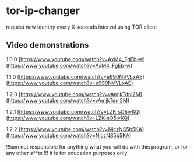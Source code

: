 # tor-ip-changer
request new identity every X seconds interval using TOR client

## Video demonstrations
1.0.0
[https://www.youtube.com/watch?v=AxM4_FgEb-w](https://www.youtube.com/watch?v=AxM4_FgEb-w)

1.1.0
[https://www.youtube.com/watch?v=e990NVVLxAE](https://www.youtube.com/watch?v=e990NVVLxAE)

1.2.0
[https://www.youtube.com/watch?v=vAmjkTdnl2M](https://www.youtube.com/watch?v=vAmjkTdnl2M)

1.2.1
[https://www.youtube.com/watch?v=LZK-sO5ivKQ](https://www.youtube.com/watch?v=LZK-sO5ivKQ)

1.2.2
[https://www.youtube.com/watch?v=NjczNS5b5KA](https://www.youtube.com/watch?v=NjczNS5b5KA)

!!!iam not responsible for anything what you will do with this program, or for any other s**ts !!!
it is for education purposes only
